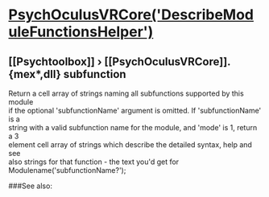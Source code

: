 # [PsychOculusVRCore('DescribeModuleFunctionsHelper')](PsychOculusVRCore-DescribeModuleFunctionsHelper) 
## [[Psychtoolbox]] &#8250; [[PsychOculusVRCore]].{mex*,dll} subfunction


Return a cell array of strings naming all subfunctions supported by this module  
if the optional 'subfunctionName' argument is omitted. If 'subfunctionName' is a  
string with a valid subfunction name for the module, and 'mode' is 1, return a 3  
element cell array of strings which describe the detailed syntax, help and see  
also strings for that function - the text you'd get for  
Modulename('subfunctionName?');   


###See also:

